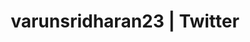 ---
title: varunsridharan23 | Twitter
redirect_to: https://twitter.com/varunsridharan23
redirect_from:
    - /social-media/twitter/
    - /sm/twitter/
---